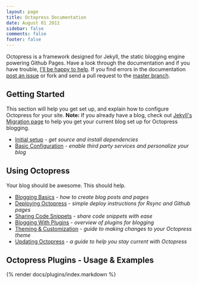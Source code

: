 ```yaml
---
layout: page
title: Octopress Documentation
date: August 01 2011
sidebar: false
comments: false
footer: false
---
```


Octopress is a framework designed for Jekyll, the static blogging engine powering Github Pages. Have a look through
the documentation and if you have trouble, [I'll be happy to help](/help). If you find errors in the documentation
[post an issue](https://github.com/octopress/docs/issues) or fork and send a pull request to the [master branch](https://github.com/octopress/docs/tree/master).

## Getting Started
This section will help you get set up, and explain how to configure Octopress for your site.
**Note:** If you already have a blog, check out [Jekyll's Migration page](https://github.com/mojombo/jekyll/wiki/blog-migrations) to help you get your current blog set up for Octopress blogging.

- [Initial setup](/docs/setup) - *get source and install dependencies*
- [Basic Configuration](/docs/configuring) - *enable third party services and personalize your blog*

## Using Octopress
Your blog should be awesome. This should help.

- [Blogging Basics](/docs/blogging) - *how to create blog posts and pages*
- [Deploying Octopress](/docs/deploying) - *simple deploy instructions for Rsync and Github pages*
- [Sharing Code Snippets](/docs/blogging/code) - *share code snippets with ease*
- [Blogging With Plugins](/docs/blogging/plugins) - *overview of plugins for blogging*
- [Theming & Customization](/docs/theme) - *guide to making changes to your Octopress theme*
- [Updating Octopress](/docs/updating) - *a guide to help you stay current with Octopress*

## Octopress Plugins - Usage & Examples
{% render docs/plugins/index.markdown %}
